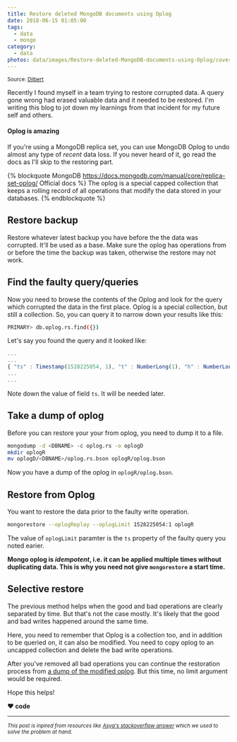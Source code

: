 ```yaml
---
title: Restore deleted MongoDB documents using Oplog
date: 2018-06-15 01:05:00
tags:
  - data
  - mongo
category:
  - data
photos: data/images/Restore-deleted-MongoDB-documents-using-Oplog/cover.png
---
```

<sup>Source: [Dilbert][dilbert-url]</sup>

Recently I found myself in a team trying to restore corrupted data. A query gone wrong had erased valuable data and it needed to be restored. I'm writing this blog to jot down my learnings from that incident for my future self and others.

#### Oplog is amazing

If you're using a MongoDB replica set, you can use MongoDB Oplog to undo almost any type of *recent* data loss. If you never heard of it, go read the docs as I'll skip to the restoring part.

{% blockquote MongoDB https://docs.mongodb.com/manual/core/replica-set-oplog/ Official docs %}
The oplog is a special capped collection that keeps a rolling record of all operations that modify the data stored in your databases.
{% endblockquote %}

## Restore backup

Restore whatever latest backup you have before the the data was corrupted. It'll be used as a base. Make sure the oplog has operations from or before the time the backup was taken, otherwise the restore may not work.

## Find the faulty query/queries

Now you need to browse the contents of the Oplog and look for the query which corrupted the data in the first place. Oplog is a special collection, but still a collection. So, you can query it to narrow down your results like this:
```sh mongo shell
PRIMARY> db.oplog.rs.find({})
```
Let's say you found the query and it looked like:
``` js
...
...
{ "ts" : Timestamp(1528225054, 1), "t" : NumberLong(1), "h" : NumberLong("3208671813197906204"), "v" : 2, "op" : "d", "ns" : "test.foo", "ui" : UUID("348dd681-e0df-4d6b-bd69-304d21cf8235"), "wall" : ISODate("2018-06-05T18:57:34.245Z"), "o" : { "_id" : ObjectId("5b16dd0d5861982c59fedefe") } }
...
...
```
Note down the value of field `ts`. It will be needed later.

## Take a dump of oplog

Before you can restore your your from oplog, you need to dump it to a file.
```sh mongodump https://docs.mongodb.com/manual/reference/program/mongodump/ docs
mongodump -d <DBNAME> -c oplog.rs -o oplogD
mkdir oplogR
mv oplogD/<DBNAME>/oplog.rs.bson oplogR/oplog.bson
```
Now you have a dump of the oplog in `oplogR/oplog.bson`.

## Restore from Oplog

You want to restore the data prior to the faulty write operation.

```sh mongorestore https://docs.mongodb.com/manual/reference/program/mongorestore/ docs
mongorestore --oplogReplay --oplogLimit 1528225054:1 oplogR
```
The value of `oplogLimit` paramter is the `ts` property of the faulty query you noted earier.

**Mongo oplog is *idempotent*, i.e. it can be applied multiple times without duplicating data. This is why you need not give `mongorestore` a start time.**

## Selective restore

The previous method helps when the good and bad operations are clearly separated by time. But that's not the case mostly. It's likely that the good and bad writes happened around the same time.

Here, you need to remember that Oplog is a collection too, and in addition to be queried on, it can also be modified. You need to copy oplog to an uncapped collection and delete the bad write operations.

After you've removed all bad operations you can continue the restoration process from [a dump of the modified oplog][oplog-dump-anchor-url]. But this time, no limit argument would be required.

Hope this helps!
<br>

**❤️ code**
<br>

---
<sub>*This post is inpired from resources like [Asya's stackoverflow answer](https://stackoverflow.com/a/15451297/2751596) which we used to solve the problem at hand.*</sub>

[dilbert-url]: http://dilbert.com/strip/2013-07-05
[mongo-docs-url]: https://docs.mongodb.com/manual/core/replica-set-oplog/
[oplog-dump-anchor-url]: #Take-a-dump-of-oplog
